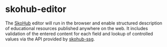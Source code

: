 # skohub-editor

The [SkoHub](https://skohub.io) editor will run in the browser and enable structured description of educational resources published anywhere on the web. It includes validation of the entered content for each field and lookup of controlled values via the API provided by [skohub-ssg](https://github.com/hbz/skohub-ssg).
